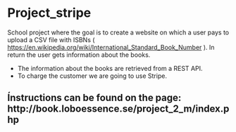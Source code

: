 # Project_stripe
School project where the goal is to create a website on which a user pays to upload a CSV file with ISBNs ( https://en.wikipedia.org/wiki/International_Standard_Book_Number ). In return the user gets information about the books. 
- The information about the books are retrieved from a REST API. 
- To charge the customer we are going to use Stripe. 

<h2> Ínstructions can be found on the page: http://book.loboessence.se/project_2_m/index.php
  
  
